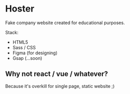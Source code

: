 # Hoster 

Fake company website created for educational purposes.

Stack: 
- HTML5 
- Sass / CSS
- Figma (for designing)
- Gsap (...soon)

## Why not react / vue / whatever?
Because it's overkill for single page, static website ;) 